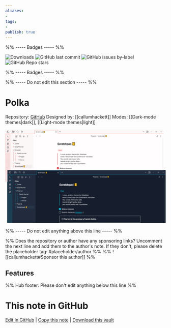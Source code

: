 ```yaml
---
aliases:
- 
tags: 
- 
publish: true
---
```


%% ----- Badges ----- %%

![Downloads](https://img.shields.io/badge/downloads-5349-573E7A?style=for-the-badge&logo=)
![GitHub last commit](https://img.shields.io/github/last-commit/callumhackett/obsidian_polka_theme?color=573E7A&label=last%20update&logo=github&style=for-the-badge)
![GitHub issues by-label](https://img.shields.io/github/issues/callumhackett/obsidian_polka_theme/help%20wanted?color=573E7A&logo=github&style=for-the-badge) 
![GitHub Repo stars](https://img.shields.io/github/stars/callumhackett/obsidian_polka_theme?color=573E7A&logo=github&style=for-the-badge)

%% ----- Badges ----- %%

%% ----- Do not edit this section ----- %%

# Polka

Repository: [GitHub](https://github.com/callumhackett/obsidian_polka_theme)
Designed by: [[callumhackett]]
Modes: [[Dark-mode themes|dark]], [[Light-mode themes|light]]



![screenshot](https://github.com/callumhackett/obsidian_polka_theme/raw/HEAD/polka.png)

%% ----- Do not edit anything above this line ----- %% 

%% Does the repository or author have any sponsoring links? Uncomment the next line and add them to the author's note. If they don't, please delete the placeholder tag: #placeholder/author %%
%% ![[callumhackett#Sponsor this author]] %%


## Features



%% Hub footer: Please don't edit anything below this line %%

# This note in GitHub

<span class="git-footer">[Edit In GitHub](https://github.dev/obsidian-community/obsidian-hub/blob/main/02%20-%20Community%20Expansions/02.05%20All%20Community%20Expansions/Themes/Polka.md "git-hub-edit-note") | [Copy this note](https://raw.githubusercontent.com/obsidian-community/obsidian-hub/main/02%20-%20Community%20Expansions/02.05%20All%20Community%20Expansions/Themes/Polka.md "git-hub-copy-note") | [Download this vault](https://github.com/obsidian-community/obsidian-hub/archive/refs/heads/main.zip "git-hub-download-vault") </span>

